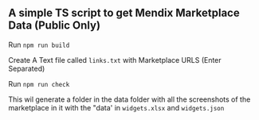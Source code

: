 ## A simple TS script to get Mendix Marketplace Data (Public Only)

Run `npm run build`

Create A Text file called `links.txt` with Marketplace URLS (Enter Separated)

Run `npm run check`

This wil generate a folder in the data folder with all the screenshots of the marketplace in it with the "data' in `widgets.xlsx` and `widgets.json`
